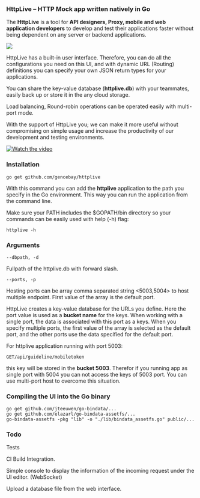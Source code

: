 ### HttpLive – HTTP Mock app written natively in Go

The **HttpLive** is a tool for **API designers, Proxy, mobile and web application developers** to develop and test their applications faster without being dependent on any server or backend applications.

![](https://github.com/gencebay/httplive/blob/master/httplive-ui.png)

HttpLive has a built-in user interface. Therefore, you can do all the configurations you need on this UI, and with dynamic URL (Routing) definitions you can specify your own JSON return types for your applications.

You can share the key-value database (**httplive.db**) with your teammates, easily back up or store it in the any cloud storage.

Load balancing, Round-robin operations can be operated easily with multi-port mode.

With the support of HttpLive you; we can make it more useful without compromising on simple usage and increase the productivity of our development and testing environments.

[![Watch the video](https://github.com/gencebay/httplive/blob/master/httplive-ui.png)](https://youtu.be/AG5_llcBogk)

### Installation

    go get github.com/gencebay/httplive

With this command you can add the **httplive** application to the path you specify in the Go environment. This way you can run the application from the command line.

Make sure your PATH includes the $GOPATH/bin directory so your commands can be easily used with help (-h) flag:

    httplive -h

### Arguments

    --dbpath, -d

Fullpath of the httplive.db with forward slash.

    --ports, -p

Hosting ports can be array comma separated string <5003,5004> to host multiple endpoint. First value of the array is the default port.

HttpLive creates a key-value database for the URLs you define. Here the port value is used as a **bucket name** for the keys. When working with a single port, the data is associated with this port as a keys. When you specify multiple ports, the first value of the array is selected as the default port, and the other ports use the data specified for the default port.

For httplive application running with port 5003:

    GET/api/guideline/mobiletoken

this key will be stored in the **bucket 5003**. Therefor if you running app as single port with 5004 you can not access the keys of 5003 port. You can use multi-port host to overcome this situation.

### Compiling the UI into the Go binary

    go get github.com/jteeuwen/go-bindata/...
    go get github.com/elazarl/go-bindata-assetfs/...
    go-bindata-assetfs -pkg "lib" -o "./lib/bindata_assetfs.go" public/...

### Todo

Tests

CI Build Integration.

Simple console to display the information of the incoming request under the UI editor. (WebSocket)

Upload a database file from the web interface.
